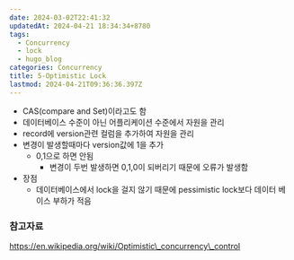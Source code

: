 ```yaml
---
date: 2024-03-02T22:41:32
updatedAt: 2024-04-21 18:34:34+8780
tags:
  - Concurrency
  - lock
  - hugo_blog
categories: Concurrency
title: 5-Optimistic Lock
lastmod: 2024-04-21T09:36:36.397Z
---
```

* CAS(compare and Set)이라고도 함
* 데이터베이스 수준이 아닌 어플리케이션 수준에서 자원을 관리
* record에 version관련 컬럼을 추가하여 자원을 관리
* 변경이 발생할때마다 version값에 1을 추가
  * 0,1으로 하면 안됨
    * 변경이 두번 발생하면 0,1,0이 되버리기 때문에 오류가 발생함
* 장점
  * 데이터베이스에서 lock을 걸지 않기 때문에 pessimistic lock보다 데이터 베이스 부하가 적음

### 참고자료

https://en.wikipedia.org/wiki/Optimistic\_concurrency\_control
